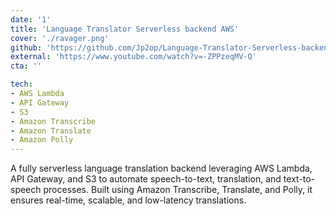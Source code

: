 ```yaml
---
date: '1'
title: 'Language Translator Serverless backend AWS'
cover: './ravager.png'
github: 'https://github.com/Jp2op/Language-Translator-Serverless-backend-AWS'
external: 'https://www.youtube.com/watch?v=-ZPPzeqMV-Q'
cta: ''

tech:
- AWS Lambda
- API Gateway
- S3
- Amazon Transcribe
- Amazon Translate
- Amazon Polly
---
```


A fully serverless language translation backend leveraging AWS Lambda, API Gateway, and S3 to automate speech-to-text, translation, and text-to-speech processes. Built using Amazon Transcribe, Translate, and Polly, it ensures real-time, scalable, and low-latency translations.
